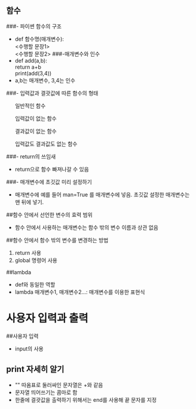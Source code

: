 ## 함수

###- 파이쎤 함수의 구조 
- def 함수명(매개변수):   
  <수행할 문장1>  
  <수행할 문장2>
###-매개변수와 인수  
- def add(a,b):  
    return a+b  
print(add(3,4))  
- a,b는 매개변수, 3,4는 인수

###- 입력값과 결괏값에 따른 함수의 형태  
<ol>일반적인 함수</ol>
<ol>입력값이 없는 함수</ol>
<ol>결과값이 없는 함수</ol>
<ol>입력값도 결과값도 없는 함수</ol>

###- return의 쓰임새
- return으로 함수 빠져나갈 수 있음

###- 매개변수에 초깃값 미리 설정하기
- 매개변수에 예를 들어 man=True 를 매개변수에 넣음.
초깃값 설정한 매개변수는 맨 뒤에 넣기.

##함수 안에서 선언한 변수의 효력 범위
- 함수 안에서 사용하는 매개변수는 함수 밖의 변수 이름과 상관 없음

##함수 안에서 함수 밖의 변수를 변경하는 방법
1. return 사용  
2. global 명령어 사용

##lambda
- def와 동일한 역할  
- lambda 매개변수1, 매개변수2...: 매개변수를 이용한 표현식

# 사용자 입력과 출력

##사용자 입력

- input의 사용  

## print 자세히 알기

- "" 따옴표로 둘러싸인 문자열은 +와 같음  
- 문자열 띄어쓰기는 콤마로 함  
- 한줄에 결괏값을 출력하기 위해서는 end를 사용해 끝 문자를 지정
